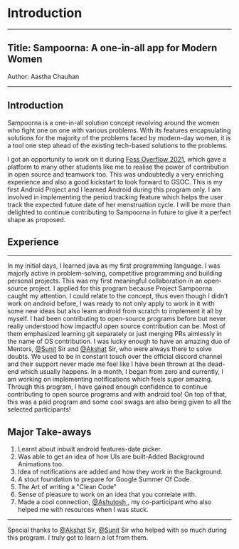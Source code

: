 # Introduction
---
## Title: Sampoorna: A one-in-all app for Modern Women

Author: Aastha Chauhan

---

## Introduction

Sampoorna is a one-in-all solution concept revolving around the women who fight one on one with various problems. With its features encapsulating solutions for the majority of the problems faced by modern-day women, it is a tool one step ahead of the existing tech-based solutions to the problems.

I got an opportunity to work on it during [Foss Overflow 2021](https://fossoverflow.dev/), which gave a platform to many other students like me to realise the power of contribution in open source and teamwork too. This was undoubtedly a very enriching experience and also a good kickstart to look forward to GSOC. 
This is my first Android Project and I learned Android during this program only. I am involved in implementing the period tracking feature which helps the user track the expected future date of her menstruation cycle. I will be more than delighted to continue contributing to Sampoorna in future to give it a perfect shape as proposed.

## Experience

---
In my initial days, I learned java as my first programming language. I was majorly active in problem-solving, competitive programming and building personal projects. This was my first meaningful collaboration in an open-source project. I applied for this program because Project Sampoorna caught my attention. I could relate to the concept, thus even though I didn’t work on android before, I was ready to not only apply to work in it with some new ideas but also learn android from scratch to implement it all by myself. I had been contributing to open-source programs before but never really understood how impactful open source contribution can be. Most of them emphasized learning git separately or just merging PRs aimlessly in the name of OS contribution.
I was lucky enough to have an amazing duo of Mentors, [@Sunit](https://github.com/SunitRoy2703) Sir and [@Akshat](https://github.com/akshaaatt) Sir, who were always there to solve doubts. We used to be in constant touch over the official discord channel and their support never made me feel like I have been thrown at the dead-end which usually happens. In a month, I began from zero and currently, I am working on implementing notifications which feels super amazing. Through this program, I have gained enough confidence to continue contributing to open source programs and with android too!
On top of that, this was a paid program and some cool swags are also being given to all the selected participants! 



## Major Take-aways

1. Learnt about inbuilt android features-date picker.
2. Was able to get an idea of how UIs are built-Added Background Animations too.
3. Idea of notifications are added and how they work in the Background.
4. A stout foundation to prepare for Google Summer Of Code.
5. The Art of writing a "Clean Code"
6. Sense of pleasure to work on an idea that you correlate with.
7. Made a cool connection, [@Ashutosh ](https://github.com/yellowHatpro), my co-participant who also helped me with resources when I was stuck.


---


Special thanks to [@Akshat](https://github.com/akshaaatt) Sir,
[@Sunit](https://github.com/SunitRoy2703) Sir who helped with so much during this program. I truly got to learn a lot from them.


